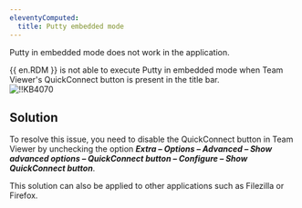 ```yaml
---
eleventyComputed:
  title: Putty embedded mode
---
```

Putty in embedded mode does not work in the application.  

{{ en.RDM }} is not able to execute Putty in embedded mode when Team Viewer's QuickConnect button is present in the title bar.  
![!!KB4070](https://webdevolutions.azureedge.net/docs/en/kb/KB4070.png)  
## Solution
To resolve this issue, you need to disable the QuickConnect button in Team Viewer by unchecking the option ***Extra – Options – Advanced – Show advanced options – QuickConnect button – Configure – Show QuickConnect button***.  

This solution can also be applied to other applications such as Filezilla or Firefox.

